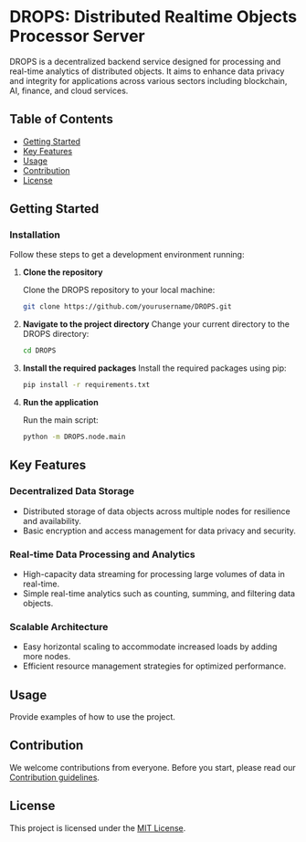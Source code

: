 # DROPS: Distributed Realtime Objects Processor Server

DROPS is a decentralized backend service designed for processing and real-time analytics of distributed objects. It aims to enhance data privacy and integrity for applications across various sectors including blockchain, AI, finance, and cloud services.

## Table of Contents

- [Getting Started](#getting-started)
- [Key Features](#key-features)
- [Usage](#usage)
- [Contribution](#contribution)
- [License](#license)

## Getting Started


### Installation

Follow these steps to get a development environment running:

1. **Clone the repository**

   Clone the DROPS repository to your local machine:

   ```bash
   git clone https://github.com/yourusername/DROPS.git

2. **Navigate to the project directory**
    Change your current directory to the DROPS directory:
    ```bash
    cd DROPS

3. **Install the required packages**
    Install the required packages using pip:
    ```bash
    pip install -r requirements.txt

4. **Run the application**
    
    Run the main script:
    ```bash
    python -m DROPS.node.main


## Key Features

### Decentralized Data Storage

- Distributed storage of data objects across multiple nodes for resilience and availability.
- Basic encryption and access management for data privacy and security.

### Real-time Data Processing and Analytics

- High-capacity data streaming for processing large volumes of data in real-time.
- Simple real-time analytics such as counting, summing, and filtering data objects.

### Scalable Architecture

- Easy horizontal scaling to accommodate increased loads by adding more nodes.
- Efficient resource management strategies for optimized performance.

## Usage

Provide examples of how to use the project.

## Contribution

We welcome contributions from everyone. Before you start, please read our [Contribution guidelines](CONTRIBUTING.md).

## License

This project is licensed under the [MIT License](LICENSE.md).